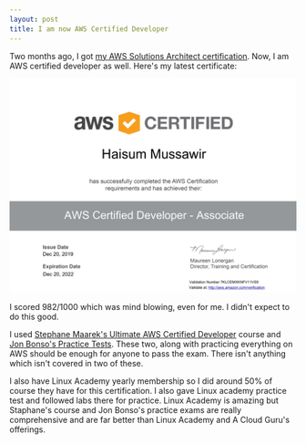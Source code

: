 ```yaml
---
layout: post
title: I am now AWS Certified Developer
---
```


Two months ago, I got [my AWS Solutions Architect certification](/2019/10/11/aws-9-solutions-architect-certificate/). Now, I am AWS certified developer as well. Here's my latest certificate:

![AWS Certified Developer](/public/images/aws/certified-developer-associate.jpg)

I scored 982/1000 which was mind blowing, even for me. I didn't expect to do this good.

I used [Stephane Maarek's Ultimate AWS Certified Developer](https://www.udemy.com/course/aws-certified-developer-associate-dva-c01/) course and [Jon Bonso's Practice Tests](https://www.udemy.com/course/aws-certified-developer-associate-practice-exams-amazon/). These two, along with practicing everything on AWS should be enough for anyone to pass the exam. There isn't anything which isn't covered in two of these.

I also have Linux Academy yearly membership so I did around 50% of course they have for this certification. I also gave Linux academy practice test and followed labs there for practice. Linux Academy is amazing but Staphane's course and Jon Bonso's practice exams are really comprehensive and are far better than Linux Academy and A Cloud Guru's offerings.